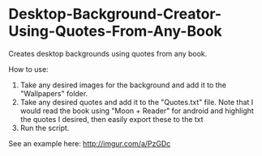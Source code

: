 # Desktop-Background-Creator-Using-Quotes-From-Any-Book

Creates desktop backgrounds using quotes from any book.

How to use:
1. Take any desired images for the background and add it to the "Wallpapers" folder.
2. Take any desired quotes and add it to the "Quotes.txt" file.
  Note that I would read the book using "Moon + Reader" for android and highlight the quotes I desired, then easily export these to the txt
3. Run the script.

See an example here: http://imgur.com/a/PzGDc
